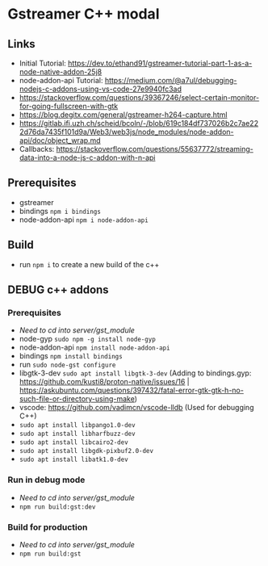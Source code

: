 # Gstreamer C++ modal 

## Links
* Initial Tutorial: https://dev.to/ethand91/gstreamer-tutorial-part-1-as-a-node-native-addon-25j8
* node-addon-api Tutorial: https://medium.com/@a7ul/debugging-nodejs-c-addons-using-vs-code-27e9940fc3ad
* https://stackoverflow.com/questions/39367246/select-certain-monitor-for-going-fullscreen-with-gtk
* https://blog.degitx.com/general/gstreamer-h264-capture.html
* https://gitlab.ifi.uzh.ch/scheid/bcoln/-/blob/619c184df737026b2c7ae222d76da7435f101d9a/Web3/web3js/node_modules/node-addon-api/doc/object_wrap.md
* Callbacks: https://stackoverflow.com/questions/55637772/streaming-data-into-a-node-js-c-addon-with-n-api

## Prerequisites 
* gstreamer
* bindings ```npm i bindings```
* node-addon-api ```npm i node-addon-api```

## Build 
* run ```npm i``` to create a new build of the c++ 

## DEBUG c++ addons 

### Prerequisites
* *Need to cd into server/gst_module*
* node-gyp ```sudo npm -g install node-gyp```
* node-addon-api ```npm install node-addon-api```
* bindings ```npm install bindings```
* run ```sudo node-gst configure```
* libgtk-3-dev ```sudo apt install libgtk-3-dev``` (Adding to bindings.gyp: https://github.com/kusti8/proton-native/issues/16 | https://askubuntu.com/questions/397432/fatal-error-gtk-gtk-h-no-such-file-or-directory-using-make)
* vscode: https://github.com/vadimcn/vscode-lldb (Used for debugging C++)
* ```sudo apt install libpango1.0-dev```
* ```sudo apt install libharfbuzz-dev```
* ```sudo apt install libcairo2-dev```
* ```sudo apt install libgdk-pixbuf2.0-dev```
* ```sudo apt install libatk1.0-dev```

### Run in debug mode
* *Need to cd into server/gst_module*
* ```npm run build:gst:dev```

### Build for production
* *Need to cd into server/gst_module*
* ```npm run build:gst```